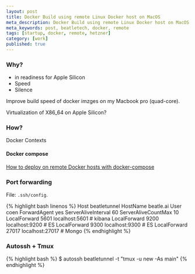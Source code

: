 ```yaml
---
layout: post
title: Docker Build using remote Linux Docker host on MacOS
meta_description: Docker Build using remote Linux Docker host on MacOS
meta_keywords: post, beatletech, docker, remote
tags: [startup, docker, remote, hetzner]
category: [work]
published: true
---
```


### Why?
- in readiness for Apple Silicon
- Speed
- Silence

Improve build speed of docker imzges on my Macbook pro (quad-core).

Virtualization of X86_64 on Apple Silicon?

### How?

Docker Contexts

#### Docker compose
[How to deploy on remote Docker hosts with docker-compose](https://www.docker.com/blog/how-to-deploy-on-remote-docker-hosts-with-docker-compose/)


### Port forwarding

File: `.ssh/config`.

{% highlight bash linenos %}
Host beatletunnel
  HostName beatle.ai
  User coen
  ForwardAgent yes
  ServerAliveInterval 60
  ServerAliveCountMax 10
  LocalForward 5601 localhost:5601 # kibana
  LocalForward 9200 localhost:9200 # ES
  LocalForward 9300 localhost:9300 # ES
  LocalForward 27017 localhost:27017 # Mongo
{% endhighlight %}

### Autossh + Tmux

{% highlight bash %}
$ autossh beatletunnel -t "tmux -u new -As main"
{% endhighlight %}
